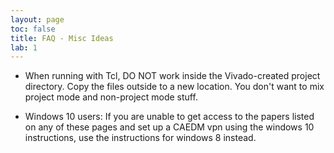 ```yaml
---
layout: page
toc: false
title: FAQ - Misc Ideas
lab: 1
---
```

* When running with Tcl, DO NOT work inside the Vivado-created project directory.  Copy the files outside to a new location. You don't want to mix project mode and non-project mode stuff.

* Windows 10 users: If you are unable to get access to the papers listed on any of these pages and set up a CAEDM vpn using the windows 10 instructions, use the instructions for windows 8 instead.